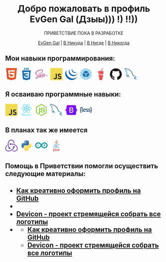 <div align="center">
  <h1>Добро пожаловать в профиль EvGen Gal (Дзыы))) !) !!))</h1>
  <p>ПРИВЕТСТВИЕ ПОКА В РАЗРАБОТКЕ</p>
    <a href="#" target="_blank">EvGen Gal</a> | 
    <a href="#" target="_blank">В Никуда</a> | 
    <a href="#" target="_blank">В Нигде</a> | 
    <a href="#" target="_blank">В Никогда</a>
</div>
<!-- [![EvGen Gal][EvGen]][vk] | 
[![В Никуда][nowhereTo]][nwt] | 
[![В Нигде][nowhere]][nwe] | 
[![В Никогда][inNever]][inr] -->

<h2>Мои навыки программирования:</h2>
<div>
  <img src="https://github.com/devicons/devicon/blob/master/icons/html5/html5-original.svg" title="HTML5" alt="HTML" width="40" height="40" margin-left="5px"/>&nbsp;
  <img src="https://github.com/devicons/devicon/blob/master/icons/css3/css3-plain-wordmark.svg"  title="CSS3" alt="CSS" width="40" height="40" margin-left="5px"/>&nbsp;
  <img src="https://github.com/devicons/devicon/blob/master/icons/sass/sass-original.svg" title="SCSS" alt="SCSS" width="40" height="40" margin-left="5px"/>&nbsp;
  <img src="https://github.com/devicons/devicon/blob/master/icons/javascript/javascript-original.svg" title="JS" alt="JS" width="40" height="40" margin-left="5px"/>&nbsp;
  <img src="https://github.com/devicons/devicon/blob/master/icons/jquery/jquery-original.svg" title="jQuery" alt="jQuery" width="40" height="40" margin-left="5px"/>&nbsp;
  <img src="https://github.com/devicons/devicon/blob/master/icons/webpack/webpack-original.svg" title="WebPack" alt="WebPack" width="40" height="40" margin-left="5px"/>&nbsp;
  <img src="https://github.com/devicons/devicon/blob/master/icons/gulp/gulp-plain.svg" title="Gulp" alt="Gulp" width="40" height="40" margin-left="5px"/>&nbsp;
  <img src="https://github.com/devicons/devicon/blob/master/icons/github/github-original.svg" title="Github" alt="Github" width="40" height="40" margin-left="5px"/>&nbsp;
  <img src="https://github.com/devicons/devicon/blob/master/icons/mysql/mysql-original.svg" title="MySQL" alt="MySQL" width="40" height="40" margin-left="5px"/>&nbsp;
<div/>

<h2>Я осваиваю программные навыки:</h2>
<div>
  <img src="https://github.com/devicons/devicon/blob/master/icons/javascript/javascript-original.svg" title="JS" alt="JS" width="40" height="40" margin-left="5px"/>&nbsp;
  <img src="https://github.com/devicons/devicon/blob/master/icons/react/react-original-wordmark.svg" title="React" alt="React" width="40" height="40" margin-left="5px"/>&nbsp;
  <img src="https://github.com/devicons/devicon/blob/master/icons/nodejs/nodejs-original.svg" title="NodeJS" alt="NodeJS" width="40" height="40" margin-left="5px"/>&nbsp;
  <img src="https://github.com/devicons/devicon/blob/master/icons/mysql/mysql-original.svg" title="MySQL"  alt="MySQL" width="40" height="40" margin-left="5px"/>&nbsp;
  <img src="https://github.com/devicons/devicon/blob/master/icons/bootstrap/bootstrap-original.svg" title="Bootstrap" alt="Bootstrap" width="40" height="40" margin-left="5px"/>&nbsp;
  <img src="https://github.com/devicons/devicon/blob/master/icons/less/less-plain-wordmark.svg" title="LESS" alt="LESS" width="40" height="40" margin-left="5px"/>&nbsp;
<div/>
  
<h2>В планах так же имеется</h2>
<div>
  <img src="https://github.com/devicons/devicon/blob/master/icons/redux/redux-original.svg" title="Redux" alt="Redux " width="40" height="40" margin-left="5px"/>&nbsp;
  <img src="https://github.com/devicons/devicon/blob/master/icons/python/python-original.svg" title="Python" alt="Python " width="40" height="40" margin-left="5px"/>&nbsp;
  <img src="https://github.com/devicons/devicon/blob/master/icons/arduino/arduino-original.svg" title="Git" **alt="Git" width="40" height="40" margin-left="5px"/>&nbsp;
  <img src="https://github.com/devicons/devicon/blob/master/icons/java/java-original-wordmark.svg" title="Java" alt="Java" width="40" height="40" margin-left="5px"/>&nbsp;
<div/>

  
<h2>Помощь в Приветствии помогли осуществить следующие материалы:<h2/>
<div>
  <ul>
    <li><a href="https://proglib.io/p/kak-kreativno-oformit-profil-na-github-chtoby-on-privlekal-vnimanie-2022-03-17" target="_blank">Как креативно оформить профиль на GitHub</a><li/>
    <li><a href="https://github.com/devicons/devicon/tree/master/icons" target="_blank">Devicon - проект стремящейся собрать все логотипы</a><li/>
  <ul/>
    <li><a href="https://proglib.io/p/kak-kreativno-oformit-profil-na-github-chtoby-on-privlekal-vnimanie-2022-03-17" target="_blank">Как креативно оформить профиль на GitHub</a>
    <li><a href="https://github.com/devicons/devicon/tree/master/icons" target="_blank">Devicon - проект стремящейся собрать все логотипы</a>
<div/>
<!--
**EvgenGal1/EvgenGal1** is a ✨ _special_ ✨ repository because its `README.md` (this file) appears on your GitHub profile.

Here are some ideas to get you started:

- 🔭 I’m currently working on ...
- 🌱 I’m currently learning ...
- 👯 I’m looking to collaborate on ...
- 🤔 I’m looking for help with ...
- 💬 Ask me about ...
- 📫 How to reach me: ...
- 😄 Pronouns: ...
- ⚡ Fun fact: ...
-->
